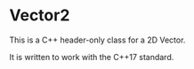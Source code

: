 # Vector2

This is a C++ header-only class for a 2D Vector.

It is written to work with the C++17 standard.

